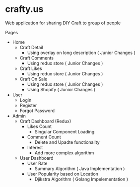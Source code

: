 # crafty.us

Web application for sharing DIY Craft to group of people

Pages

- Home
  - Craft Detail
    - Using overlay on long description ( Junior Changes )
  - Craft Comments
    - Using redux store ( Junior Changes )
  - Craft Likes
    - Using redux store ( Junior Changes )
  - Craft On Sale
    - Using redux store ( Junior Changes )
    - Using Shopify ( Junior Changes )
- User
  - Login
  - Register
  - Forgot Password
- Admin
  - Craft Dashboard (Redux)
    - Likes Count
      - Singular Component Loading
    - Comment Count
      - Delete and Upadte functionality
    - Interest
      - Add more complex algorithm
  - User Dashboard
    - User Rate
      - Summary Algorithm ( Java Implementation )
    - User Popularity based on Location
      - Djikstra Algorithm ( Golang Impelementation )

